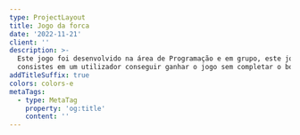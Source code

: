 ```yaml
---
type: ProjectLayout
title: Jogo da forca
date: '2022-11-21'
client: ''
description: >-
  Este jogo foi desenvolvido na área de Programação e em grupo, este jogo
  consistes em um utilizador conseguir ganhar o jogo sem completar o boneco  
addTitleSuffix: true
colors: colors-e
metaTags:
  - type: MetaTag
    property: 'og:title'
    content: ''
---
```

